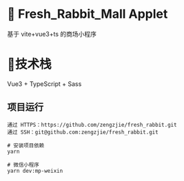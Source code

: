 # 🛒 Fresh_Rabbit_Mall Applet
基于 vite+vue3+ts 的商场小程序

# 🧐技术栈
Vue3 + TypeScript + Sass

## 项目运行
```
通过 HTTPS：https://github.com/zengzjie/fresh_rabbit.git
通过 SSH：git@github.com:zengzjie/fresh_rabbit.git

# 安装项目依赖
yarn

# 微信小程序
yarn dev:mp-weixin
